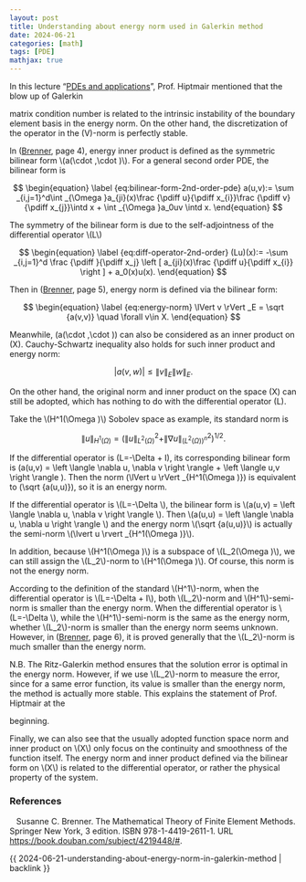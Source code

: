 ```yaml
---
layout: post
title: Understanding about energy norm used in Galerkin method
date: 2024-06-21
categories: [math]
tags: [PDE]
mathjax: true
---
```


<!-- l. 24 --><p class='indent'>   In this lecture “<a href='https://youtu.be/tvHRyAu9zLc?list=PL10zZbQGXP3OyzxhnYju2RJR8j_nu9FFB&amp;t=2813'>PDEs and applications</a>”, Prof. Hiptmair mentioned that the blow up of Galerkin
matrix condition number is related to the intrinsic instability of the boundary element basis in
the <span class='p1xb-x-x-109'>energy norm</span>. On the other hand, the discretization of the operator in the \(V\)-norm is perfectly
stable.
</p><!-- l. 26 --><p class='indent'>   In (<a href='#XBrennerMathematical2009'>Brenner</a>, page 4), <span class='p1xb-x-x-109'>energy inner product </span>is defined as the symmetric bilinear form \(a(\cdot ,\cdot )\). For a general second
order PDE, the bilinear form is 

$$
\begin{equation}  \label {eq:bilinear-form-2nd-order-pde} a(u,v):= \sum _{i,j=1}^d\int _{\Omega }a_{ji}(x)\frac {\pdiff u}{\pdiff x_{i}}\frac {\pdiff v}{\pdiff x_{j}}\intd x + \int _{\Omega }a_0uv \intd x.  \end{equation}
$$

<a id='x1-1001r1'></a>
</p><!-- l. 35 --><p class='indent'>   The symmetry of the bilinear form is due to the self-adjointness of the differential operator \(L\)


$$
\begin{equation}  \label {eq:diff-operator-2nd-order} (Lu)(x):= -\sum _{i,j=1}^d \frac {\pdiff }{\pdiff x_j} \left [ a_{ji}(x)\frac {\pdiff u}{\pdiff x_{i}} \right ] + a_0(x)u(x).  \end{equation}
$$

<a id='x1-1002r2'></a>
</p><!-- l. 43 --><p class='indent'>   Then in (<a href='#XBrennerMathematical2009'>Brenner</a>, page 5), <span class='p1xb-x-x-109'>energy norm </span>is defined via the bilinear form: 

$$
\begin{equation}  \label {eq:energy-norm} \lVert v \rVert _E = \sqrt {a(v,v)} \quad \forall v\in X.  \end{equation}
$$

<a id='x1-1003r3'></a> Meanwhile, \(a(\cdot ,\cdot )\) can also be considered
as an inner product on \(X\). Cauchy-Schwartz inequality also holds for such inner product and energy norm: 

$$
\begin{equation}  \lvert a(v,w) \rvert \leq \lVert v \rVert _E \lVert w \rVert _E.  \end{equation}
$$

<a id='x1-1004r4'></a> On the
other hand, the original norm and inner product on the space \(X\) can still be adopted, which has nothing to do with
the differential operator \(L\).
</p><!-- l. 54 --><p class='indent'>   Take the \(H^1(\Omega )\) Sobolev space as example, its standard norm is 

$$
\begin{equation}  \| u \|_{H^1(\Omega )} = \left ( \| u \|_{L^2(\Omega )}^2 + \| \nabla u \|_{(L^2(\Omega ))^n}^2 \right )^{1/2}.  \end{equation}
$$

<a id='x1-1005r5'></a> If the differential operator is \(L=-\Delta + I\), its corresponding
bilinear form is \(a(u,v) = \left \langle \nabla u, \nabla v \right \rangle + \left \langle u,v \right \rangle \). Then the norm \(\lVert u \rVert _{H^1(\Omega )}\) is equivalent to \(\sqrt {a(u,u)}\), so it is an energy norm.
</p><!-- l. 60 --><p class='indent'>   If the differential operator is \(L=-\Delta \), the bilinear form is \(a(u,v) = \left \langle \nabla u, \nabla v \right \rangle \). Then \(a(u,u) = \left \langle \nabla u, \nabla u \right \rangle \) and the energy norm \(\sqrt {a(u,u)}\) is actually the semi-norm
\(\lvert u \rvert _{H^1(\Omega )}\).
</p><!-- l. 62 --><p class='indent'>   In addition, because \(H^1(\Omega )\) is a subspace of \(L_2(\Omega )\), we can still assign the \(L_2\)-norm to \(H^1(\Omega )\). Of course, this norm is not the energy
norm.
</p><!-- l. 64 --><p class='indent'>   According to the definition of the standard \(H^1\)-norm, when the differential operator is \(L=-\Delta + I\), both \(L_2\)-norm and
\(H^1\)-semi-norm is smaller than the energy norm. When the differential operator is \(L=-\Delta \), while the \(H^1\)-semi-norm is
the same as the energy norm, whether \(L_2\)-norm is smaller than the energy norm seems unknown.
However, in (<a href='#XBrennerMathematical2009'>Brenner</a>, page 6), it is proved generally that the \(L_2\)-norm is much smaller than the energy
norm.
</p><!-- l. 66 --><p class='indent'>   N.B. The Ritz-Galerkin method ensures that the solution error is optimal in the energy norm. However, if
we use \(L_2\)-norm to measure the error, since for a same error function, its value is smaller than the
energy norm, the method is actually more stable. This explains the statement of Prof. Hiptmair at the
                                                                                               
                                                                                               
beginning.
</p><!-- l. 68 --><p class='indent'>   Finally, we can also see that the usually adopted function space norm and inner product on \(X\) only focus on the
continuity and smoothness of the function itself. The energy norm and inner product defined via
the bilinear form on \(X\) is related to the differential operator, or rather the physical property of the
system.
</p><!-- l. 1 --><p class='noindent'>
</p>
   <h3 class='likesectionHead'><a id='x1-2000'></a>References</h3>
<!-- l. 1 --><p class='noindent'>
  </p><div class='thebibliography'>
  <p class='bibitem'><span class='biblabel'>
<a id='XBrennerMathematical2009'></a><span class='bibsp'>   </span></span>Susanne C. Brenner. <span class='p1xi-x-x-109'>The Mathematical Theory of Finite Element Methods</span>. Springer New York, 3 edition.
  ISBN 978-1-4419-2611-1. URL <a class='url' href='https://book.douban.com/subject/4219448/#'><span class='t1xtt-x-x-109'>https://book.douban.com/subject/4219448/#</span></a>.
</p>
  </div>

{{ 2024-06-21-understanding-about-energy-norm-in-galerkin-method | backlink }}
